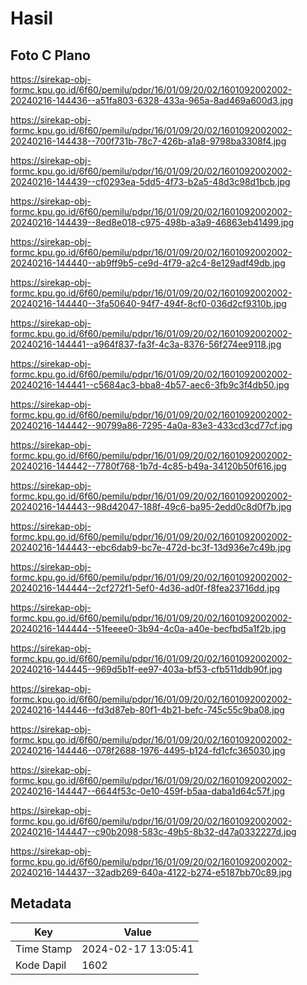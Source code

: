 # Hasil

## Foto C Plano

https://sirekap-obj-formc.kpu.go.id/6f60/pemilu/pdpr/16/01/09/20/02/1601092002002-20240216-144436--a51fa803-6328-433a-965a-8ad469a600d3.jpg

https://sirekap-obj-formc.kpu.go.id/6f60/pemilu/pdpr/16/01/09/20/02/1601092002002-20240216-144438--700f731b-78c7-426b-a1a8-9798ba3308f4.jpg

https://sirekap-obj-formc.kpu.go.id/6f60/pemilu/pdpr/16/01/09/20/02/1601092002002-20240216-144439--cf0293ea-5dd5-4f73-b2a5-48d3c98d1bcb.jpg

https://sirekap-obj-formc.kpu.go.id/6f60/pemilu/pdpr/16/01/09/20/02/1601092002002-20240216-144439--8ed8e018-c975-498b-a3a9-46863eb41499.jpg

https://sirekap-obj-formc.kpu.go.id/6f60/pemilu/pdpr/16/01/09/20/02/1601092002002-20240216-144440--ab9ff9b5-ce9d-4f79-a2c4-8e129adf49db.jpg

https://sirekap-obj-formc.kpu.go.id/6f60/pemilu/pdpr/16/01/09/20/02/1601092002002-20240216-144440--3fa50640-94f7-494f-8cf0-036d2cf9310b.jpg

https://sirekap-obj-formc.kpu.go.id/6f60/pemilu/pdpr/16/01/09/20/02/1601092002002-20240216-144441--a964f837-fa3f-4c3a-8376-56f274ee9118.jpg

https://sirekap-obj-formc.kpu.go.id/6f60/pemilu/pdpr/16/01/09/20/02/1601092002002-20240216-144441--c5684ac3-bba8-4b57-aec6-3fb9c3f4db50.jpg

https://sirekap-obj-formc.kpu.go.id/6f60/pemilu/pdpr/16/01/09/20/02/1601092002002-20240216-144442--90799a86-7295-4a0a-83e3-433cd3cd77cf.jpg

https://sirekap-obj-formc.kpu.go.id/6f60/pemilu/pdpr/16/01/09/20/02/1601092002002-20240216-144442--7780f768-1b7d-4c85-b49a-34120b50f616.jpg

https://sirekap-obj-formc.kpu.go.id/6f60/pemilu/pdpr/16/01/09/20/02/1601092002002-20240216-144443--98d42047-188f-49c6-ba95-2edd0c8d0f7b.jpg

https://sirekap-obj-formc.kpu.go.id/6f60/pemilu/pdpr/16/01/09/20/02/1601092002002-20240216-144443--ebc6dab9-bc7e-472d-bc3f-13d936e7c49b.jpg

https://sirekap-obj-formc.kpu.go.id/6f60/pemilu/pdpr/16/01/09/20/02/1601092002002-20240216-144444--2cf272f1-5ef0-4d36-ad0f-f8fea23716dd.jpg

https://sirekap-obj-formc.kpu.go.id/6f60/pemilu/pdpr/16/01/09/20/02/1601092002002-20240216-144444--51feeee0-3b94-4c0a-a40e-becfbd5a1f2b.jpg

https://sirekap-obj-formc.kpu.go.id/6f60/pemilu/pdpr/16/01/09/20/02/1601092002002-20240216-144445--969d5b1f-ee97-403a-bf53-cfb511ddb90f.jpg

https://sirekap-obj-formc.kpu.go.id/6f60/pemilu/pdpr/16/01/09/20/02/1601092002002-20240216-144446--fd3d87eb-80f1-4b21-befc-745c55c9ba08.jpg

https://sirekap-obj-formc.kpu.go.id/6f60/pemilu/pdpr/16/01/09/20/02/1601092002002-20240216-144446--078f2688-1976-4495-b124-fd1cfc365030.jpg

https://sirekap-obj-formc.kpu.go.id/6f60/pemilu/pdpr/16/01/09/20/02/1601092002002-20240216-144447--6644f53c-0e10-459f-b5aa-daba1d64c57f.jpg

https://sirekap-obj-formc.kpu.go.id/6f60/pemilu/pdpr/16/01/09/20/02/1601092002002-20240216-144447--c90b2098-583c-49b5-8b32-d47a0332227d.jpg

https://sirekap-obj-formc.kpu.go.id/6f60/pemilu/pdpr/16/01/09/20/02/1601092002002-20240216-144437--32adb269-640a-4122-b274-e5187bb70c89.jpg


## Metadata

| Key        | Value               |
| ---------- | ------------------- |
| Time Stamp | 2024-02-17 13:05:41 |
| Kode Dapil | 1602                |



